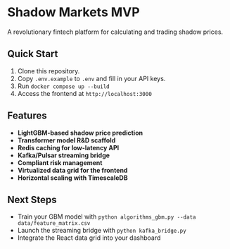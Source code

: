 # Shadow Markets MVP

A revolutionary fintech platform for calculating and trading shadow prices.

## Quick Start

1. Clone this repository.
2. Copy `.env.example` to `.env` and fill in your API keys.
3. Run `docker compose up --build`
4. Access the frontend at `http://localhost:3000`

## Features

- **LightGBM-based shadow price prediction**
- **Transformer model R&D scaffold**
- **Redis caching for low-latency API**
- **Kafka/Pulsar streaming bridge**
- **Compliant risk management**
- **Virtualized data grid for the frontend**
- **Horizontal scaling with TimescaleDB**

## Next Steps

- Train your GBM model with `python algorithms_gbm.py --data data/feature_matrix.csv`
- Launch the streaming bridge with `python kafka_bridge.py`
- Integrate the React data grid into your dashboard
